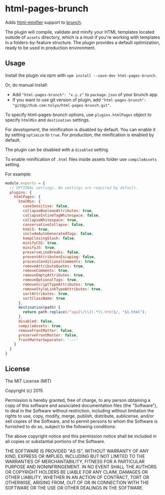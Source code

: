 # html-pages-brunch
Adds [html-minifier](https://github.com/kangax/html-minifier) support to
[brunch](http://brunch.io).

The plugin will compile, validate and minify your HTML templates located outside of `assets` directory, which is a must if you're working
with templates in a folders-by-feature structure. The plugin provides a default optimization, ready to be
used in production environment.

## Usage
Install the plugin via npm with `npm install --save-dev html-pages-brunch`.

Or, do manual install:

* Add `"html-pages-brunch": "x.y.z"` to `package.json` of your brunch app.
* If you want to use git version of plugin, add
`"html-pages-brunch": "git@github.com:tolyo/html-pages-brunch.git"`.

To specify html-pages-brunch options, use `plugins.htmlPages` object to specify `htmlMin` and `destination` settings.

For _development_, the minification is disabled by default. You can enable it by setting `optimize` to `true`.
For _production_, the minification is enabled by default.

The plugin can be disabled with a `disabled` setting.

To enable minification of `.html` files inside assets folder use `compileAssets` setting.

For example:

```javascript
module.exports = {
  // OPTIONAL settings. No settings are required by default.
  plugins: {
    htmlPages: {
      htmlMin: {
        caseSensitive: false,
        collapseBooleanAttributes: true,
        collapseInlineTagWhitespace: false,
        collapseWhitespace: true,
        conservativeCollapse: false,
        html5: true,
        includeAutoGeneratedTags: false,
        keepClosingSlash: false,
        minifyCSS: true,
        minifyJS: true,
        preserveLineBreaks: false,
        preventAttributesEscaping: false,
        processConditionalComments: true,
        removeAttributeQuotes: true,
        removeComments: true,
        removeEmptyAttributes: true,
        removeOptionalTags: true,
        removeScriptTypeAttributes: true,
        removeStyleLinkTypeAttributes: true,
        sortAttributes: true,
        sortClassName: true    
      },
      destination(path) {
        return path.replace(/^app[\/\\](.*)\.html$/, "$1.html");
      },
      disabled: false,
      compileAssets: true,
      removeFrontMatter: false,
      preserveFrontMatter: false,
      frontMatterSeparator: '---'
    }
  }
}
```

## License

The MIT License (MIT)

Copyright (c) 2015

Permission is hereby granted, free of charge, to any person obtaining a copy
of this software and associated documentation files (the "Software"), to deal
in the Software without restriction, including without limitation the rights
to use, copy, modify, merge, publish, distribute, sublicense, and/or sell
copies of the Software, and to permit persons to whom the Software is
furnished to do so, subject to the following conditions:

The above copyright notice and this permission notice shall be included in all
copies or substantial portions of the Software.

THE SOFTWARE IS PROVIDED "AS IS", WITHOUT WARRANTY OF ANY KIND, EXPRESS OR
IMPLIED, INCLUDING BUT NOT LIMITED TO THE WARRANTIES OF MERCHANTABILITY,
FITNESS FOR A PARTICULAR PURPOSE AND NONINFRINGEMENT. IN NO EVENT SHALL THE
AUTHORS OR COPYRIGHT HOLDERS BE LIABLE FOR ANY CLAIM, DAMAGES OR OTHER
LIABILITY, WHETHER IN AN ACTION OF CONTRACT, TORT OR OTHERWISE, ARISING FROM,
OUT OF OR IN CONNECTION WITH THE SOFTWARE OR THE USE OR OTHER DEALINGS IN THE
SOFTWARE.
